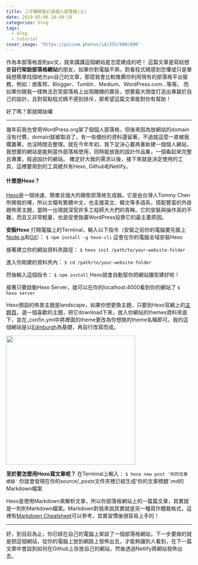 ```yaml
---
title: 三步驟輕鬆打造個人部落格(上)
date: 2019-05-06 16:49:10
categories: blog
tags:
  - blog
  - tutorial
cover_image: 'https://picsum.photos/id/252/900/600'
---
```

作為本部落格首則po文，就來講講這個網站是怎麼建成的吧！
這篇文章是寫給想要**自行架設部落格網站**的朋友，如果你對電腦不熟，對看程式碼感到恐懼或只是單純想簡單找個地方po自己的文章，那麼我會比較推薦你利用現有的部落格平台服務，例如：痞客邦、Blogger、Tumblr、Medium、WordPress.com...等等。
而如果你跟我一樣無法忍受部落格上出現醜醜的廣告，想要最大限度打造出專屬於自己的設計，且對寫點程式碼不感到排斥，那希望這篇文章能對你有幫助！

好了嗎？那就開始囉

---

幾年前我也曾用WordPress.org架了個個人部落格，但後來因為放網站的domain沒有付費，domain就被取消了，有一些備份的資料還留著，不過就這麼一直被我擱置著，也沒時間去整理。就在今年年初，我下定決心要再重新建一個個人網站，我想要的網站是能夠當作部落格使用，同時能放我的設計作品集，一個看起來完整且專業，經過設計的網站。
確定好大致的需求以後，接下來就是決定使用的工具，這裡要用到的工具總共有Hexo, Github和Netlify。

#### 什麼是Hexo？

[Hexo](https://hexo.io/)是一個快速、簡單且強大的靜態部落格生成器。它是由台灣人Tommy Chen所開發的噢，所以文檔有繁體中文，也支援英文、韓文等多語系，搭配豐富的外掛跟佈景主題，當時一出現就深受許多工程師大大們的青睞。它的安裝與操作真的不難，而且又非常輕量，也是促使我棄WordPress投靠它的最主要原因。

**安裝Hexo**
打開電腦上的Terminal，輸入以下指令（安裝之前你的電腦要先裝上[Node.js](https://nodejs.org/en/)和[Git](https://git-scm.com/)）：
`$ npm install -g hexo-cli`
這會在你的電腦全域安裝Hexo

接著建立你的網站資料夾路徑：
`$ hexo init /path/to/your-website-folder`

進入你剛建的資料夾內：
`$ cd /path/to/your-website-folder`

然後輸入這個指令：
`$ npm install`
Hexo就會自動幫你把網站雛型建好啦！

接著只要啟動Hexo Server，就可以在你的localhost:4000看到你的網站了
`$ hexo server`

Hexo預設的佈景主題是landscape，如果你想更換主題，只要到Hexo官網上的[主題頁](https://hexo.io/themes/)，選一個喜歡的主題，把它download下來，放入你網站的themes資料夾底下，並在_confin.yml中將裡面的theme更改為你想換的theme名稱即可。我的這個網站是以[Edinburgh](https://github.com/sharvaridesai/hexo-theme-edinburgh)為基礎，再自行改寫而成。

<img src="http://drive.google.com/uc?export=view&id=1CL3y8KlZd0qQryd426jZgqYFZFlQ2off" width="350px" height="auto" />

**至於要怎麼用Hexo寫文章呢？**
在Terminal上輸入：
`$ hexo new post '你的文章標題'`
你就會發現在你的source/\_posts文件夾裡已經生成'你的文章標題'.md的Markdown檔案

Hexo是使用Markdown來解析文章，所以你部落格網站上的一篇篇文章，其實就是一則則Markdown檔案。Markdown對我來說其實就是另一種寫作體裁格式，這裡有[Markdown Cheatsheet](https://gist.github.com/billy3321/1001749662c370887c63bb30f26c9e6e)可以參考，其實習慣後很容易上手的！

---

好，到目前為止，你已經在自己的電腦上架設了一個部落格網站，下一步要做的就是把這個網站，從你的電腦上放到網路上發佈出去，才能夠讓別人看到，在下一篇文章中會談到如何在Github上存放自己的網站，然後透過Netlify將網站發佈出去。
